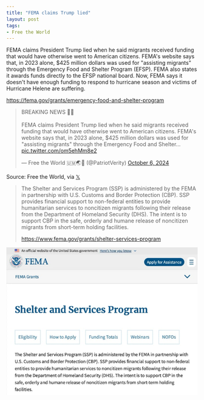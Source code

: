 ```yaml
---
title: "FEMA claims Trump lied"
layout: post
tags:
- Free the World
---
```


FEMA claims President Trump lied when he said migrants received funding that would have otherwise went to American citizens. FEMA's website says that, in 2023 alone, $425 million dollars was used for "assisting migrants" through the Emergency Food and Shelter Program (EFSP). FEMA also states it awards funds directly to the EFSP national board. Now, FEMA says it doesn't have enough funding to respond to hurricane season and victims of Hurricane Helene are suffering.

<https://fema.gov/grants/emergency-food-and-shelter-program>

<blockquote class="twitter-tweet"><p lang="en" dir="ltr">BREAKING NEWS 🚨📰<br><br>FEMA claims President Trump lied when he said migrants received funding that would have otherwise went to American citizens. FEMA&#39;s website says that, in 2023 alone, $425 million dollars was used for &quot;assisting migrants&quot; through the Emergency Food and Shelter… <a href="https://t.co/om5ehMm8e2">pic.twitter.com/om5ehMm8e2</a></p>&mdash; Free the World 🇺🇲🌏🦅 (@PatriotVerity) <a href="https://twitter.com/PatriotVerity/status/1842910642191454320?ref_src=twsrc%5Etfw">October 6, 2024</a></blockquote> <script async src="https://platform.twitter.com/widgets.js" charset="utf-8"></script>

Source: Free the World, via [𝕏](https://x.com)

> The Shelter and Services Program (SSP) is administered by the FEMA in partnership with U.S. Customs and Border Protection (CBP). SSP provides financial support to non-federal entities to provide humanitarian services to noncitizen migrants following their release from the Department of Homeland Security (DHS). The intent is to support CBP in the safe, orderly and humane release of noncitizen migrants from short-term holding facilities.
>
> <https://www.fema.gov/grants/shelter-services-program>

![FEMA Emergency Food and Shelter Program](/assets/2024-10-06-fema-shelter-and-services.jpg "FEMA Emergency Food and Shelter Program")
